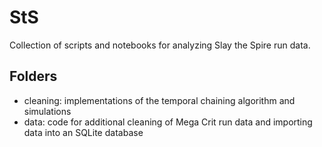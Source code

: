 # StS
Collection of scripts and notebooks for analyzing Slay the Spire run data.

## Folders
* cleaning: implementations of the temporal chaining algorithm and simulations
* data: code for additional cleaning of Mega Crit run data and importing data into an SQLite database
